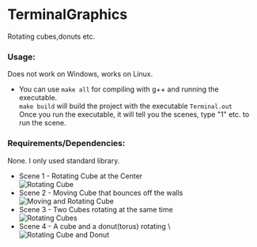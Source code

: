 # TerminalGraphics
Rotating cubes,donuts etc.

### Usage:
Does not work on Windows, works on Linux.
  + You can use ```make all``` for compiling with g++ and running the executable. \
 ```make build``` will build the project with the executable ```Terminal.out``` \
Once you run the executable, it will tell you the scenes, type "1" etc. to run the scene.

### Requirements/Dependencies:
None. I only used standard library.

  + Scene 1 - Rotating Cube at the Center \
![Rotating Cube](/images/scene1.gif) 
  + Scene 2 - Moving Cube that bounces off the walls \
![Moving and Rotating Cube](/images/scene2.gif) 
  + Scene 3 - Two Cubes rotating at the same time \
![Rotating Cubes](/images/scene3.gif) 
  + Scene 4 - A cube and a donut(torus) rotating \ 
![Rotating Cube and Donut](/images/scene4.gif)
